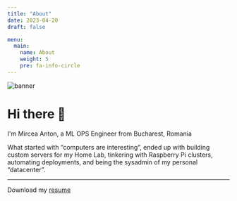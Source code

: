 ```yaml
---
title: "About"
date: 2023-04-20
draft: false

menu:
  main:
    name: About
    weight: 5
    pre: fa-info-circle
---
```


![banner](img/banner.png)

# Hi there 👋

I'm Mircea Anton, a ML OPS Engineer from Bucharest, Romania

What started with “computers are interesting”, ended up with building custom servers for my Home Lab, tinkering with Raspberry Pi clusters, automating deployments, and being the sysadmin of my personal “datacenter”.

---

Download my [resume](/docs/Resume.pdf)
